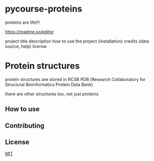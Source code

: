 # pycourse-proteins

 proteins are life!!!
 
https://readme.so/editor

project title
description
how to use the project (installation)
credits (data source, help)
license


# Protein structures

protein structures are stored in RCSB PDB (Research Collaboratory for Structural Bioinformatics Protein Data Bank)

there are other structures too, not just proteins

## How to use

## Contributing

## License

[MIT](https://choosealicense.com/licenses/mit/)
